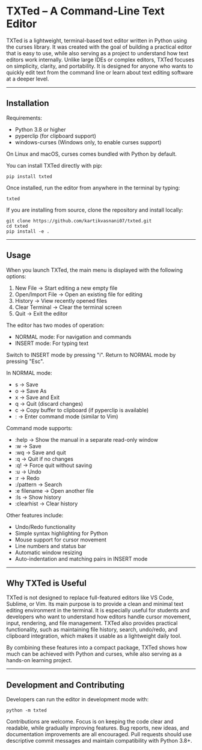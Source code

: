 TXTed – A Command-Line Text Editor
==================================

TXTed is a lightweight, terminal-based text editor written in Python using the curses library. 
It was created with the goal of building a practical editor that is easy to use, 
while also serving as a project to understand how text editors work internally. 
Unlike large IDEs or complex editors, TXTed focuses on simplicity, clarity, and 
portability. It is designed for anyone who wants to quickly edit text from the 
command line or learn about text editing software at a deeper level.

-------------------------------------------------------------------------------
Installation
-------------------------------------------------------------------------------

Requirements:
- Python 3.8 or higher
- pyperclip (for clipboard support)
- windows-curses (Windows only, to enable curses support)

On Linux and macOS, curses comes bundled with Python by default.

You can install TXTed directly with pip:

    pip install txted

Once installed, run the editor from anywhere in the terminal by typing:

    txted

If you are installing from source, clone the repository and install locally:

    git clone https://github.com/kartikvasnani07/txted.git
    cd txted
    pip install -e .

-------------------------------------------------------------------------------
Usage
-------------------------------------------------------------------------------

When you launch TXTed, the main menu is displayed with the following options:

1) New File          → Start editing a new empty file
2) Open/Import File  → Open an existing file for editing
3) History           → View recently opened files
4) Clear Terminal    → Clear the terminal screen
5) Quit              → Exit the editor

The editor has two modes of operation:

- NORMAL mode: For navigation and commands
- INSERT mode: For typing text

Switch to INSERT mode by pressing "i". Return to NORMAL mode by pressing "Esc".

In NORMAL mode:
- s → Save
- o → Save As
- x → Save and Exit
- q → Quit (discard changes)
- c → Copy buffer to clipboard (if pyperclip is available)
- : → Enter command mode (similar to Vim)

Command mode supports:
- :help → Show the manual in a separate read-only window
- :w → Save
- :wq → Save and quit
- :q → Quit if no changes
- :q! → Force quit without saving
- :u → Undo
- :r → Redo
- :/pattern → Search
- :e filename → Open another file
- :ls → Show history
- :clearhist → Clear history

Other features include:
- Undo/Redo functionality
- Simple syntax highlighting for Python
- Mouse support for cursor movement
- Line numbers and status bar
- Automatic window resizing
- Auto-indentation and matching pairs in INSERT mode

-------------------------------------------------------------------------------
Why TXTed is Useful
-------------------------------------------------------------------------------

TXTed is not designed to replace full-featured editors like VS Code, Sublime, or Vim. 
Its main purpose is to provide a clean and minimal text editing environment in the terminal. 
It is especially useful for students and developers who want to understand how editors 
handle cursor movement, input, rendering, and file management. TXTed also provides 
practical functionality, such as maintaining file history, search, undo/redo, and 
clipboard integration, which makes it usable as a lightweight daily tool.

By combining these features into a compact package, TXTed shows how much can be achieved 
with Python and curses, while also serving as a hands-on learning project.

-------------------------------------------------------------------------------
Development and Contributing
-------------------------------------------------------------------------------

Developers can run the editor in development mode with:

    python -m txted

Contributions are welcome. Focus is on keeping the code clear and readable, while 
gradually improving features. Bug reports, new ideas, and documentation improvements 
are all encouraged. Pull requests should use descriptive commit messages and maintain 
compatibility with Python 3.8+.

